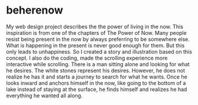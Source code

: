# beherenow
My web design project describes the the power of living in the now. This inspiration is from one of the chapters of The Power of Now. Many people resist being present in the now by always preferring to be somewhere else. What is happening in the present is never good enough for them. But this only leads to unhappiness.  So I created a story and illustration based on this concept. I also do the coding, made the scrolling experience more interactive while scrolling. There is a man sitting alone and looking for what he desires. The white stones represent his desires. However, he does not realize he has it and starts a journey to search for what he wants. Once he looks inward and anchors himself in the now, like going to the bottom of a lake instead of staying at the surface, he finds himself and realizes he had everything he wanted all along.
